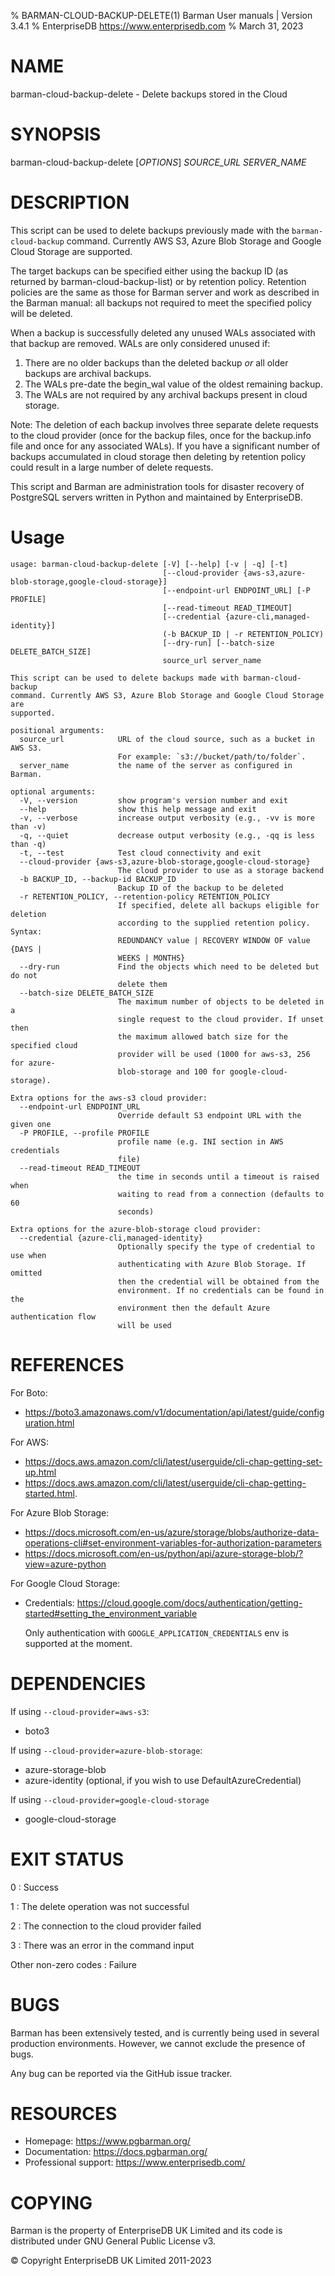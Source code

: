 % BARMAN-CLOUD-BACKUP-DELETE(1) Barman User manuals | Version 3.4.1
% EnterpriseDB <https://www.enterprisedb.com>
% March 31, 2023

# NAME

barman-cloud-backup-delete - Delete backups stored in the Cloud


# SYNOPSIS

barman-cloud-backup-delete [*OPTIONS*] *SOURCE_URL* *SERVER_NAME*


# DESCRIPTION

This script can be used to delete backups previously made with the
`barman-cloud-backup` command. Currently AWS S3, Azure Blob Storage and 
Google Cloud Storage are supported.

The target backups can be specified either using the backup ID (as
returned by barman-cloud-backup-list) or by retention policy. Retention
policies are the same as those for Barman server and work as described in
the Barman manual: all backups not required to meet the specified policy
will be deleted.

When a backup is successfully deleted any unused WALs associated with that
backup are removed. WALs are only considered unused if:

 1. There are no older backups than the deleted backup *or* all older backups
    are archival backups.
 2. The WALs pre-date the begin_wal value of the oldest remaining backup.
 3. The WALs are not required by any archival backups present in cloud storage.

Note: The deletion of each backup involves three separate delete requests
to the cloud provider (once for the backup files, once for the backup.info
file and once for any associated WALs). If you have a significant number of
backups accumulated in cloud storage then deleting by retention policy could
result in a large number of delete requests.

This script and Barman are administration tools for disaster recovery
of PostgreSQL servers written in Python and maintained by EnterpriseDB.


# Usage
```
usage: barman-cloud-backup-delete [-V] [--help] [-v | -q] [-t]
                                  [--cloud-provider {aws-s3,azure-blob-storage,google-cloud-storage}]
                                  [--endpoint-url ENDPOINT_URL] [-P PROFILE]
                                  [--read-timeout READ_TIMEOUT]
                                  [--credential {azure-cli,managed-identity}]
                                  (-b BACKUP_ID | -r RETENTION_POLICY)
                                  [--dry-run] [--batch-size DELETE_BATCH_SIZE]
                                  source_url server_name

This script can be used to delete backups made with barman-cloud-backup
command. Currently AWS S3, Azure Blob Storage and Google Cloud Storage are
supported.

positional arguments:
  source_url            URL of the cloud source, such as a bucket in AWS S3.
                        For example: `s3://bucket/path/to/folder`.
  server_name           the name of the server as configured in Barman.

optional arguments:
  -V, --version         show program's version number and exit
  --help                show this help message and exit
  -v, --verbose         increase output verbosity (e.g., -vv is more than -v)
  -q, --quiet           decrease output verbosity (e.g., -qq is less than -q)
  -t, --test            Test cloud connectivity and exit
  --cloud-provider {aws-s3,azure-blob-storage,google-cloud-storage}
                        The cloud provider to use as a storage backend
  -b BACKUP_ID, --backup-id BACKUP_ID
                        Backup ID of the backup to be deleted
  -r RETENTION_POLICY, --retention-policy RETENTION_POLICY
                        If specified, delete all backups eligible for deletion
                        according to the supplied retention policy. Syntax:
                        REDUNDANCY value | RECOVERY WINDOW OF value {DAYS |
                        WEEKS | MONTHS}
  --dry-run             Find the objects which need to be deleted but do not
                        delete them
  --batch-size DELETE_BATCH_SIZE
                        The maximum number of objects to be deleted in a
                        single request to the cloud provider. If unset then
                        the maximum allowed batch size for the specified cloud
                        provider will be used (1000 for aws-s3, 256 for azure-
                        blob-storage and 100 for google-cloud-storage).

Extra options for the aws-s3 cloud provider:
  --endpoint-url ENDPOINT_URL
                        Override default S3 endpoint URL with the given one
  -P PROFILE, --profile PROFILE
                        profile name (e.g. INI section in AWS credentials
                        file)
  --read-timeout READ_TIMEOUT
                        the time in seconds until a timeout is raised when
                        waiting to read from a connection (defaults to 60
                        seconds)

Extra options for the azure-blob-storage cloud provider:
  --credential {azure-cli,managed-identity}
                        Optionally specify the type of credential to use when
                        authenticating with Azure Blob Storage. If omitted
                        then the credential will be obtained from the
                        environment. If no credentials can be found in the
                        environment then the default Azure authentication flow
                        will be used
```
# REFERENCES

For Boto:

* https://boto3.amazonaws.com/v1/documentation/api/latest/guide/configuration.html

For AWS:

* https://docs.aws.amazon.com/cli/latest/userguide/cli-chap-getting-set-up.html
* https://docs.aws.amazon.com/cli/latest/userguide/cli-chap-getting-started.html.

For Azure Blob Storage:

* https://docs.microsoft.com/en-us/azure/storage/blobs/authorize-data-operations-cli#set-environment-variables-for-authorization-parameters
* https://docs.microsoft.com/en-us/python/api/azure-storage-blob/?view=azure-python

For Google Cloud Storage:
* Credentials: https://cloud.google.com/docs/authentication/getting-started#setting_the_environment_variable

  Only authentication with `GOOGLE_APPLICATION_CREDENTIALS` env is supported at the moment.

# DEPENDENCIES

If using `--cloud-provider=aws-s3`:

* boto3

If using `--cloud-provider=azure-blob-storage`:

* azure-storage-blob
* azure-identity (optional, if you wish to use DefaultAzureCredential)

If using `--cloud-provider=google-cloud-storage`
* google-cloud-storage 

# EXIT STATUS

0
:   Success

1
:   The delete operation was not successful

2
:   The connection to the cloud provider failed

3
:   There was an error in the command input

Other non-zero codes
:   Failure


# BUGS

Barman has been extensively tested, and is currently being used in several
production environments. However, we cannot exclude the presence of bugs.

Any bug can be reported via the GitHub issue tracker.

# RESOURCES

* Homepage: <https://www.pgbarman.org/>
* Documentation: <https://docs.pgbarman.org/>
* Professional support: <https://www.enterprisedb.com/>


# COPYING

Barman is the property of EnterpriseDB UK Limited
and its code is distributed under GNU General Public License v3.

© Copyright EnterpriseDB UK Limited 2011-2023
